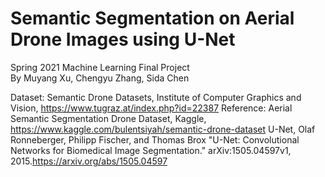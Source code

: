 # Semantic Segmentation on Aerial Drone Images using U-Net
Spring 2021 Machine Learning Final Project  
By Muyang Xu, Chengyu Zhang, Sida Chen

Dataset: Semantic Drone Datasets, Institute of Computer Graphics and Vision, https://www.tugraz.at/index.php?id=22387
Reference: 
Aerial Semantic Segmentation Drone Dataset, Kaggle, https://www.kaggle.com/bulentsiyah/semantic-drone-dataset
U-Net, Olaf Ronneberger, Philipp Fischer, and Thomas Brox "U-Net: Convolutional Networks for Biomedical Image Segmentation." arXiv:1505.04597v1, 2015.https://arxiv.org/abs/1505.04597



